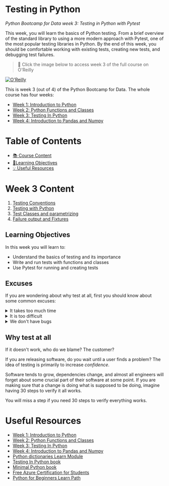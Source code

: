 # Testing in Python

_Python Bootcamp for Data week 3: Testing in Python with Pytest_

This week, you will learn the basics of Python testing. From a brief overview of the standard library to using a more modern approach with Pytest, one of the most popular testing libraries in Python. By the end of this week, you should be comfortable working with existing tests, creating new tests, and debugging test failures.

> 🎥 Click the image below to access week 3 of the full course on O'Reilly

[![O'Reilly](https://learning.oreilly.com/covers/urn:orm:video:50146VIDEOPAIML/400w/)](https://learning.oreilly.com/videos/python-bootcamp-for/50146VIDEOPAIML/50146VIDEOPAIML-c7_s1/ "Testing in Python")

This is week 3 (out of 4) of the Python Bootcamp for Data. The whole course has four weeks:

- [Week 1: Introduction to Python](https://github.com/alfredodeza/introduction-to-python)
- [Week 2: Python Functions and Classes](https://github.com/alfredodeza/python-functions-and-classes)
- [Week 3: Testing In Python](https://github.com/alfredodeza/python-testing/)
- [Week 4: Introduction to Pandas and Numpy](https://github.com/alfredodeza/pandas-and-numpy)

# Table of Contents

- [📚 Course Content](#week-3-content)
- [🎯Learning Objectives](#learning-objectives)
- [💡 Useful Resources](#useful-resources)

# Week 3 Content

1. [Testing Conventions](./notebooks/lesson1/testing-conventions.ipynb)
1. [Testing with Python](./notebooks/lesson1/testing-with-pytest.ipynb)
1. [Test Classes and parametrizing](./notebooks/lesson2/)
1. [Failure output and Fixtures](./notebooks/lesson3/)

## Learning Objectives

In this week you will learn to:

- Understand the basics of testing and its importance
- Write and run tests with functions and classes
- Use Pytest for running and creating tests

## Excuses

If you are wondering about why test at all, first you should know about some common excuses:


<details>
  <summary>It takes too much time</summary>

  It isn't that it takes _too much time_, but it does take time. What takes more time than testing is debugging what went wrong
  and ensuring nothing broke with the latest change.
</details>

<details>
  <summary>It is too difficult</summary>

  Like almost anything, it takes practice to make progress. Take the time to understand what makes a good test, and why slow tests aren't that good. It is better to know that a window in your house is broken than a test that tells you that your house has some undefined problem somehwere.
</details>

<details>
  <summary>We don't have bugs</summary>

  Eventually, all software has bugs. And it is better to fix a bug once, not twice. A test will help you understand what and how it broke, and give you confidence on the fix.
</details>


## Why test at all

If it doesn't work, who do we blame? The customer?

If you are releasing software, do you wait until a user finds a problem? The idea of testing is primarily to increase _confidence_.

Software tends to grow, dependencies change, and almost all engineers will forget about some crucial part of their software at some point. If you are making sure that a change is doing what is supposed to be doing, imagine having 30 steps to verify it all works.

You will miss a step if you need 30 steps to verify everything works.

# Useful Resources

- [Week 1: Introduction to Python](https://github.com/alfredodeza/introduction-to-python)
- [Week 2: Python Functions and Classes](https://github.com/alfredodeza/python-functions-and-classes)
- [Week 3: Testing In Python](https://github.com/alfredodeza/python-testing/)
- [Week 4: Introduction to Pandas and Numpy](https://github.com/alfredodeza/pandas-and-numpy)
- [Python dictionaries Learn Module](https://docs.microsoft.com/learn/modules/python-dictionaries/?WT.mc_id=academic-0000-alfredodeza)
- [Testing In Python book](https://learning.oreilly.com/library/view/testing-in-python/97986PAIML/)
- [Minimal Python book](https://www.amazon.com/Minimal-Python-efficient-programmer-onemillion2021-ebook/dp/B0855NSRR7)
- [Free Azure Certification for Students](https://docs.microsoft.com/learn/certifications/student-training-and-certification?WT.mc_id=academic-0000-alfredodeza)
- [Python for Beginners Learn Path](https://docs.microsoft.com/learn/paths/beginner-python/?WT.mc_id=academic-0000-alfredodeza)
